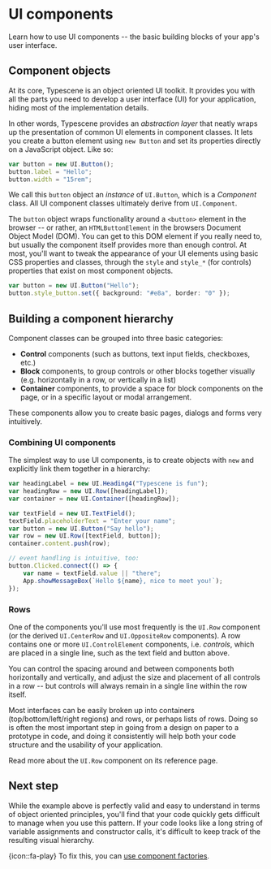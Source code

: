 # UI components
<!-- id: start/ui/components -->
<!-- sort: 01 -->

<!-- ## -->
<!-- type: intro -->
Learn how to use UI components -- the basic building blocks of your app's user interface.

## Component objects

At its core, Typescene is an object oriented UI toolkit. It provides you with all the parts you need to develop a user interface (UI) for your application, hiding most of the implementation details.

In other words, Typescene provides an _abstraction layer_ that neatly wraps up the presentation of common UI elements in component classes. It lets you create a button element using `new Button` and set its properties directly on a JavaScript object. Like so:

<!-- ## -->
<!-- type: example -->
<!-- displayResult: button -->
```typescript
var button = new UI.Button();
button.label = "Hello";
button.width = "15rem";
```

<!-- ## -cont'd -->
We call this `button` object an _instance_ of `UI.Button`, which is a _Component_ class. All UI component classes ultimately derive from `UI.Component`.

The `button` object wraps functionality around a `<button>` element in the browser -- or rather, an `HTMLButtonElement` in the browsers Document Object Model (DOM). You can get to this DOM element if you really need to, but usually the component itself provides more than enough control. At most, you'll want to tweak the appearance of your UI elements using basic CSS properties and classes, through the `style` and `style_*` (for controls) properties that exist on most component objects.

<!-- ## -->
<!-- type: example -->
<!-- displayResult: button -->
```typescript
var button = new UI.Button("Hello");
button.style_button.set({ background: "#e8a", border: "0" });
```

## Building a component hierarchy
Component classes can be grouped into three basic categories:

* **Control** components (such as buttons, text input fields, checkboxes, etc.)
* **Block** components, to group controls or other blocks together visually (e.g. horizontally in a row, or vertically in a list)
* **Container** components, to provide a space for block components on the page, or in a specific layout or modal arrangement.

These components allow you to create basic pages, dialogs and forms very intuitively.

### Combining UI components
<!-- type: task -->

The simplest way to use UI components, is to create objects with `new` and explicitly link them together in a hierarchy:

<!-- ## -->
<!-- type: example -->
<!-- displayResult: container -->
```typescript
var headingLabel = new UI.Heading4("Typescene is fun");
var headingRow = new UI.Row([headingLabel]);
var container = new UI.Container([headingRow]);

var textField = new UI.TextField();
textField.placeholderText = "Enter your name";
var button = new UI.Button("Say hello");
var row = new UI.Row([textField, button]);
container.content.push(row);

// event handling is intuitive, too:
button.Clicked.connect(() => {
    var name = textField.value || "there";
    App.showMessageBox(`Hello ${name}, nice to meet you!`);
});
```

### Rows
<!-- type: note -->

One of the components you'll use most frequently is the `UI.Row` component (or the derived `UI.CenterRow` and `UI.OppositeRow` components). A row contains one or more `UI.ControlElement` components, i.e. _controls_, which are placed in a single line, such as the text field and button above.

You can control the spacing around and between components both horizontally and vertically, and adjust the size and placement of all controls in a row -- but controls will always remain in a single line within the row itself.

Most interfaces can be easily broken up into containers (top/bottom/left/right regions) and rows, or perhaps lists of rows. Doing so is often the most important step in going from a design on paper to a prototype in code, and doing it consistently will help both your code structure and the usability of your application.

Read more about the `UI.Row` component on its reference page.
 
## Next step

While the example above is perfectly valid and easy to understand in terms of object oriented principles, you'll find that your code quickly gets difficult to manage when you use this pattern. If your code looks like a long string of variable assignments and constructor calls, it's difficult to keep track of the resulting visual hierarchy.

{icon::fa-play} To fix this, you can [use component factories](~/start/ui/factories).
